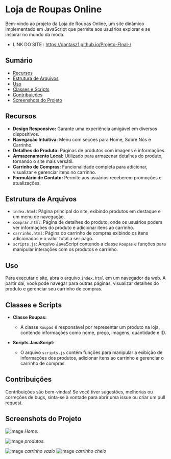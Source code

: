 # Loja de Roupas Online

Bem-vindo ao projeto da Loja de Roupas Online, um site dinâmico implementado em JavaScript que permite aos usuários explorar e se inspirar no mundo da moda.


- LINK DO SITE : https://dantasz1.github.io/Projeto-FInal-/

## Sumário

- [Recursos](#recursos)
- [Estrutura de Arquivos](#estrutura-de-arquivos)
- [Uso](#uso)
- [Classes e Scripts](#classes-e-scripts)
- [Contribuições](#contribuições)
- [Screenshots do Projeto](#screenshots-do-projeto)

## Recursos

- **Design Responsivo:** Garante uma experiência amigável em diversos dispositivos.
- **Navegação Intuitiva:** Menu com seções para Home, Sobre Nós e Carrinho.
- **Detalhes do Produto:** Páginas de produtos com imagens e informações.
- **Armazenamento Local:** Utilizado para armazenar detalhes do produto, tornando o site mais versátil.
- **Carrinho de Compras:** Funcionalidade completa para adicionar, visualizar e gerenciar itens no carrinho.
- **Formulário de Contato:** Permite aos usuários receberem promoções e atualizações.

## Estrutura de Arquivos

- `index.html`: Página principal do site, exibindo produtos em destaque e um menu de navegação.
- `comprar.html`: Página de detalhes do produto, onde os usuários podem ver informações do produto e adicionar itens ao carrinho.
- `carrinho.html`: Página do carrinho de compras exibindo os itens adicionados e o valor total a ser pago.
- `scripts.js`: Arquivo JavaScript contendo a classe `Roupas` e funções para manipular interações com os produtos e carrinho.

## Uso

Para executar o site, abra o arquivo `index.html` em um navegador da web. A partir daí, você pode navegar para outras páginas, visualizar detalhes do produto e gerenciar seu carrinho de compras.

## Classes e Scripts

- **Classe Roupas:**
  - A classe `Roupas` é responsável por representar um produto na loja, contendo informações como nome, preço, imagens, quantidade e ID.

- **Scripts JavaScript:**
  - O arquivo `scripts.js` contém funções para manipular a exibição de informações dos produtos, adicionar itens ao carrinho e gerenciar o carrinho de compras.

## Contribuições

Contribuições são bem-vindas! Se você tiver sugestões, melhorias ou correções de bugs, sinta-se à vontade para abrir uma issue ou criar um pull request.

## Screenshots do Projeto

![image](https://github.com/dantasz1/Projeto-FInal-/assets/134528492/ceac7e95-c58a-448f-b2c5-302ee87ee1f7)
*Home.*

![image](https://github.com/dantasz1/Projeto-FInal-/assets/134528492/2062e6ef-13e1-4a0f-9eaf-5b49d9e3a949)
*produtos.*

![image](https://github.com/dantasz1/Projeto-FInal-/assets/134528492/ece199ee-7978-48ea-b0a9-050850ab388f)
*carrinho vazio*
![image](https://github.com/dantasz1/Projeto-FInal-/assets/134528492/15b242bd-179b-45b2-8de8-e4f89f7c3084)
*carrinho cheio*

